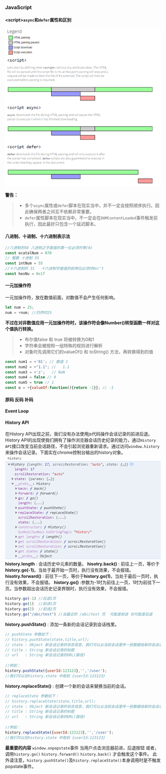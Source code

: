 ### JavaScript

#### <script\>`async`和`defer`属性和区别
![async与defer的区别](../images/script_defer_async.png)

**警告：**

>* 多个`async`属性或`defer`脚本在现实当中，并不一定会按照顺序执行。因此确保两者之间互不依赖非常重要。
>* `defer`属性脚本在现实当中，不一定会在`DOMContentLoaded`事件触发前执行，因此最好只包含一个延迟脚本。

#### 八进制、十进制、十六进制表示法
```js
//八进制的56 八进制之字面值的第一位必须时零(0)
const ocatalNum = 070  
// 整数 十进制 55
const intNum = 55
//十六进制的 31   十六进制字面值的前两位必须时0xr't
const hexNu = 0x1f 
```

#### 一元加操作符

一元加操作符，放在数值前面，对数值不会产生任何影响。
```js
let num = 25;
num = +num; //仍然时25
```
**不过在对非数值应用一元加操作符时，该操作符会像Number()转型函数一样对这个值执行转换。**
>* 布尔值false 和 true 将被转换为0和1
>* 字符串会被按照一组特殊的规则进行解析
>* 对象时先调用它们的valueOf() 和 toString() 方法，再转换得到的值
```js
const num1 = +'01'; // 数值 1
const num2 = +"1.1"; //   1.1
const num3 = +'z';   // NaN
const num4 = false // 0
const num5 = true // 1
const o = +{valueOf:function(){return -1}}; // -1
```

#### 原码 反码 补码

#### Event Loop

#### History API
在History API出现之前，我们没有办法使用js代码操作会话记录的前进后退。History API的出现使我们拥有了操作浏览器会话历史纪录的能力，通过`History API`接口改变当前会话路径，不会引起浏览器重新请求。通过访问`window.history`来操作会话记录。下面实在chrome控制台输出的history对象。
![history](../images/history.png)
**history.length** : 会话历史中元素的数量。
**hisotry.back()** : 前往上一页，等价于**history.go(-1)**。当处于最开始一页时，执行没有效果，不会报错。
**hisotry.forward()** : 前往下一页，等价于**history.go(1)**。当处于最后一页时，执行没有效果，不会报错。
**history.go()** :参数为-1时为前往上一页，1时为前往下一页。当参数超出会话历史记录界限时，执行没有效果，不会报错。
```js
history.go(-1) //后退1页
history.go(1)  //前进1页
history.go(2)  //前进2页
history.go("/abc/test") //去最近的 /abc/test 页  可能是前进 也可能是后退
```
**history.pushState()** : 添加一条新的会话记录到会话栈里。
```js
// pushState 参数如下：
// history.pushState(state,title,url);
// state : Object 新会话记录的状态信息，我们可以从当前会话里传一些数据给新的会话记录使用。
// title : String 新会话记录的标题
// url   : String 新会话记录的URL(路径)

//例如：
history.pushState({userId:123123},'','/user');
//我们可以在history.state 中取到 {userId:123123}
```

**history.replaceState()** : 创建一个新的会话来替换当前的会话。
```js
// replaceState 参数如下：
// history.replaceState(state,title,url);
// state : Object 新会话记录的状态信息，我们可以从当前会话里传一些数据给新的会话记录使用。
// title : String 新会话记录的标题
// url   : String 新会话记录的URL(路径)

//例如：
history.replaceState({userId:123123},'','/user');
//我们可以在history.state 中取到 {userId:123123}
```

**最重要的内容** `window.onpopstate`事件
当用户点击浏览器前进，后退按钮 或者，调用`history.go()` `history.forward()` `history.back()` 才会触发这个事件。
此外请注意，`history.pushState()`及`history.replaceState()`本身调用时是不触发popstate事件。


